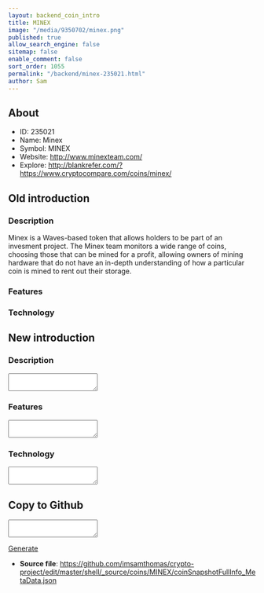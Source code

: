 ```yaml
---
layout: backend_coin_intro
title: MINEX
image: "/media/9350702/minex.png"
published: true
allow_search_engine: false
sitemap: false
enable_comment: false
sort_order: 1055
permalink: "/backend/minex-235021.html"
author: Sam
---
```


## About

- ID: 235021
- Name: Minex
- Symbol: MINEX
- Website: http://www.minexteam.com/
- Explore: http://blankrefer.com/?https://www.cryptocompare.com/coins/minex/


## Old introduction

### Description

<p>Minex is a Waves-based token that allows holders to be part of an invesment project. The Minex team monitors a wide range of coins, choosing those that can be mined for a profit, allowing <span>owners of mining hardware that do not have an in-depth understanding of how a particular coin is mined to rent out their storage.</span></p>

### Features


### Technology




## New introduction


### Description
<textarea id="meta_description" name="description"></textarea>

### Features
<textarea id="meta_features" name="features"></textarea>

### Technology
<textarea id="meta_technology" name="technology"></textarea>


## Copy to Github

<textarea id="coinsnapshotfullinfo_metadata"></textarea>

<a href="#gen" onclick="generateMetaDatJson()">Generate</a>

- **Source file**: <a href="https://github.com/imsamthomas/crypto-project/edit/master/shell/_source/coins/MINEX/coinSnapshotFullInfo_MetaData.json">https://github.com/imsamthomas/crypto-project/edit/master/shell/_source/coins/MINEX/coinSnapshotFullInfo_MetaData.json</a>

